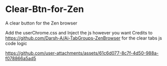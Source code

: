 # Clear-Btn-for-Zen
A clear button for the Zen browser


Add the userChrome.css and Inject the js however you want 
Credits to https://github.com/Darsh-A/Ai-TabGroups-ZenBrowser for the clear tabs js code logic 





https://github.com/user-attachments/assets/61c6d077-8c7f-4d50-988a-f078866a5ad5

